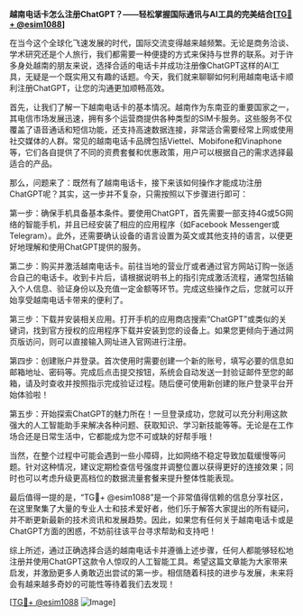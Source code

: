 **越南电话卡怎么注册ChatGPT？——轻松掌握国际通讯与AI工具的完美结合[[TG💪+ @esim1088](https://t.me/s/esim1088)]**

在当今这个全球化飞速发展的时代，国际交流变得越来越频繁。无论是商务洽谈、学术研究还是个人旅行，我们都需要一种便捷的方式来保持与世界的联系。对于许多身处越南的朋友来说，选择合适的电话卡并成功注册像ChatGPT这样的AI工具，无疑是一个既实用又有趣的话题。今天，我们就来聊聊如何利用越南电话卡顺利注册ChatGPT，让您的沟通更加顺畅高效。

首先，让我们了解一下越南电话卡的基本情况。越南作为东南亚的重要国家之一，其电信市场发展迅速，拥有多个运营商提供各种类型的SIM卡服务。这些服务不仅覆盖了语音通话和短信功能，还支持高速数据连接，非常适合需要经常上网或使用社交媒体的人群。常见的越南电话卡品牌包括Viettel、Mobifone和Vinaphone等，它们各自提供了不同的资费套餐和优惠政策，用户可以根据自己的需求选择最适合的产品。

那么，问题来了：既然有了越南电话卡，接下来该如何操作才能成功注册ChatGPT呢？其实，这一步并不复杂，只需按照以下步骤进行即可：

第一步：确保手机具备基本条件。要使用ChatGPT，首先需要一部支持4G或5G网络的智能手机，并且已经安装了相应的应用程序（如Facebook Messenger或Telegram）。此外，还需要确认设备的语言设置为英文或其他支持的语言，以便更好地理解和使用ChatGPT提供的服务。

第二步：购买并激活越南电话卡。前往当地的营业厅或者通过官方网站订购一张适合自己的电话卡。收到卡片后，请根据说明书上的指引完成激活流程，通常包括输入个人信息、验证身份以及充值一定金额等环节。完成这些操作之后，您就可以开始享受越南电话卡带来的便利了。

第三步：下载并安装相关应用。打开手机的应用商店搜索“ChatGPT”或类似的关键词，找到官方授权的应用程序下载并安装到您的设备上。如果您更倾向于通过网页版访问，则可以直接输入网址进入官网进行注册。

第四步：创建账户并登录。首次使用时需要创建一个新的账号，填写必要的信息如邮箱地址、密码等。完成后点击提交按钮，系统会自动发送一封验证邮件至您的邮箱，请及时查收并按照指示完成验证过程。随后便可使用新创建的账户登录平台开始体验啦！

第五步：开始探索ChatGPT的魅力所在！一旦登录成功，您就可以充分利用这款强大的人工智能助手来解决各种问题、获取知识、学习新技能等等。无论是在工作场合还是日常生活中，它都能成为您不可或缺的好帮手哦！

当然，在整个过程中可能会遇到一些小障碍，比如网络不稳定导致加载缓慢等问题。针对这种情况，建议定期检查信号强度并调整位置以获得更好的连接效果；同时也可以考虑升级更高档位的数据流量套餐来提升整体性能表现。

最后值得一提的是，“TG💪+ @esim1088”是一个非常值得信赖的信息分享社区，在这里聚集了大量的专业人士和技术爱好者，他们乐于解答大家提出的所有疑问，并不断更新最新的技术资讯和发展趋势。因此，如果您有任何关于越南电话卡或是ChatGPT方面的困惑，不妨前往该平台寻求帮助和支持吧！

综上所述，通过正确选择合适的越南电话卡并遵循上述步骤，任何人都能够轻松地注册并使用ChatGPT这款令人惊叹的人工智能工具。希望这篇文章能为大家带来启发，并激励更多人勇敢迈出尝试的第一步。相信随着科技的进步与发展，未来将会有越来越多奇妙的可能性等待着我们去发现！

[[TG💪+ @esim1088](https://t.me/s/esim1088) ![Image](https://i.postimg.cc/4NQfJmqS/Snipaste-2025-05-13-00-14-12.png)]